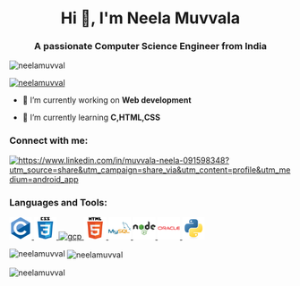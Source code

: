 <h1 align="center">Hi 👋, I'm Neela Muvvala</h1>
<h3 align="center">A passionate Computer Science Engineer from India</h3>

<p align="left"> <img src="https://komarev.com/ghpvc/?username=neelamuvval&label=Profile%20views&color=0e75b6&style=flat" alt="neelamuvval" /> </p>

<p align="left"> <a href="https://github.com/ryo-ma/github-profile-trophy"><img src="https://github-profile-trophy.vercel.app/?username=neelamuvval" alt="neelamuvval" /></a> </p>

- 🔭 I’m currently working on **Web development**

- 🌱 I’m currently learning **C,HTML,CSS**

<h3 align="left">Connect with me:</h3>
<p align="left">
<a href="https://linkedin.com/in/https://www.linkedin.com/in/muvvala-neela-091598348?utm_source=share&utm_campaign=share_via&utm_content=profile&utm_medium=android_app" target="blank"><img align="center" src="https://raw.githubusercontent.com/rahuldkjain/github-profile-readme-generator/master/src/images/icons/Social/linked-in-alt.svg" alt="https://www.linkedin.com/in/muvvala-neela-091598348?utm_source=share&utm_campaign=share_via&utm_content=profile&utm_medium=android_app" height="30" width="40" /></a>
</p>

<h3 align="left">Languages and Tools:</h3>
<p align="left"> <a href="https://www.cprogramming.com/" target="_blank" rel="noreferrer"> <img src="https://raw.githubusercontent.com/devicons/devicon/master/icons/c/c-original.svg" alt="c" width="40" height="40"/> </a> <a href="https://www.w3schools.com/css/" target="_blank" rel="noreferrer"> <img src="https://raw.githubusercontent.com/devicons/devicon/master/icons/css3/css3-original-wordmark.svg" alt="css3" width="40" height="40"/> </a> <a href="https://cloud.google.com" target="_blank" rel="noreferrer"> <img src="https://www.vectorlogo.zone/logos/google_cloud/google_cloud-icon.svg" alt="gcp" width="40" height="40"/> </a> <a href="https://www.w3.org/html/" target="_blank" rel="noreferrer"> <img src="https://raw.githubusercontent.com/devicons/devicon/master/icons/html5/html5-original-wordmark.svg" alt="html5" width="40" height="40"/> </a> <a href="https://www.mysql.com/" target="_blank" rel="noreferrer"> <img src="https://raw.githubusercontent.com/devicons/devicon/master/icons/mysql/mysql-original-wordmark.svg" alt="mysql" width="40" height="40"/> </a> <a href="https://nodejs.org" target="_blank" rel="noreferrer"> <img src="https://raw.githubusercontent.com/devicons/devicon/master/icons/nodejs/nodejs-original-wordmark.svg" alt="nodejs" width="40" height="40"/> </a> <a href="https://www.oracle.com/" target="_blank" rel="noreferrer"> <img src="https://raw.githubusercontent.com/devicons/devicon/master/icons/oracle/oracle-original.svg" alt="oracle" width="40" height="40"/> </a> <a href="https://www.python.org" target="_blank" rel="noreferrer"> <img src="https://raw.githubusercontent.com/devicons/devicon/master/icons/python/python-original.svg" alt="python" width="40" height="40"/> </a> </p>

<p><img align="left" src="https://github-readme-stats.vercel.app/api/top-langs?username=neelamuvval&show_icons=true&locale=en&layout=compact" alt="neelamuvval" /></p>

<p>&nbsp;<img align="center" src="https://github-readme-stats.vercel.app/api?username=neelamuvval&show_icons=true&locale=en" alt="neelamuvval" /></p>

<p><img align="center" src="https://github-readme-streak-stats.herokuapp.com/?user=neelamuvval&" alt="neelamuvval" /></p>
